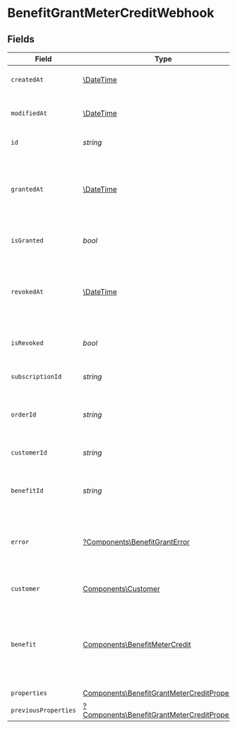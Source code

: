 # BenefitGrantMeterCreditWebhook


## Fields

| Field                                                                                                         | Type                                                                                                          | Required                                                                                                      | Description                                                                                                   |
| ------------------------------------------------------------------------------------------------------------- | ------------------------------------------------------------------------------------------------------------- | ------------------------------------------------------------------------------------------------------------- | ------------------------------------------------------------------------------------------------------------- |
| `createdAt`                                                                                                   | [\DateTime](https://www.php.net/manual/en/class.datetime.php)                                                 | :heavy_check_mark:                                                                                            | Creation timestamp of the object.                                                                             |
| `modifiedAt`                                                                                                  | [\DateTime](https://www.php.net/manual/en/class.datetime.php)                                                 | :heavy_check_mark:                                                                                            | Last modification timestamp of the object.                                                                    |
| `id`                                                                                                          | *string*                                                                                                      | :heavy_check_mark:                                                                                            | The ID of the grant.                                                                                          |
| `grantedAt`                                                                                                   | [\DateTime](https://www.php.net/manual/en/class.datetime.php)                                                 | :heavy_minus_sign:                                                                                            | The timestamp when the benefit was granted. If `None`, the benefit is not granted.                            |
| `isGranted`                                                                                                   | *bool*                                                                                                        | :heavy_check_mark:                                                                                            | Whether the benefit is granted.                                                                               |
| `revokedAt`                                                                                                   | [\DateTime](https://www.php.net/manual/en/class.datetime.php)                                                 | :heavy_minus_sign:                                                                                            | The timestamp when the benefit was revoked. If `None`, the benefit is not revoked.                            |
| `isRevoked`                                                                                                   | *bool*                                                                                                        | :heavy_check_mark:                                                                                            | Whether the benefit is revoked.                                                                               |
| `subscriptionId`                                                                                              | *string*                                                                                                      | :heavy_check_mark:                                                                                            | The ID of the subscription that granted this benefit.                                                         |
| `orderId`                                                                                                     | *string*                                                                                                      | :heavy_check_mark:                                                                                            | The ID of the order that granted this benefit.                                                                |
| `customerId`                                                                                                  | *string*                                                                                                      | :heavy_check_mark:                                                                                            | The ID of the customer concerned by this grant.                                                               |
| `benefitId`                                                                                                   | *string*                                                                                                      | :heavy_check_mark:                                                                                            | The ID of the benefit concerned by this grant.                                                                |
| `error`                                                                                                       | [?Components\BenefitGrantError](../../Models/Components/BenefitGrantError.md)                                 | :heavy_minus_sign:                                                                                            | The error information if the benefit grant failed with an unrecoverable error.                                |
| `customer`                                                                                                    | [Components\Customer](../../Models/Components/Customer.md)                                                    | :heavy_check_mark:                                                                                            | A customer in an organization.                                                                                |
| `benefit`                                                                                                     | [Components\BenefitMeterCredit](../../Models/Components/BenefitMeterCredit.md)                                | :heavy_check_mark:                                                                                            | A benefit of type `meter_unit`.<br/><br/>Use it to grant a number of units on a specific meter.               |
| `properties`                                                                                                  | [Components\BenefitGrantMeterCreditProperties](../../Models/Components/BenefitGrantMeterCreditProperties.md)  | :heavy_check_mark:                                                                                            | N/A                                                                                                           |
| `previousProperties`                                                                                          | [?Components\BenefitGrantMeterCreditProperties](../../Models/Components/BenefitGrantMeterCreditProperties.md) | :heavy_minus_sign:                                                                                            | N/A                                                                                                           |